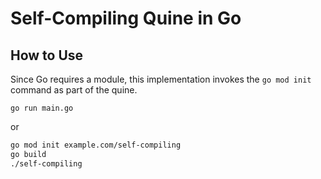 # Self-Compiling Quine in Go 

## How to Use

Since Go requires a module, this implementation invokes the `go mod init`
command as part of the quine.

`go run main.go`

or

```BASH
go mod init example.com/self-compiling
go build
./self-compiling
```
